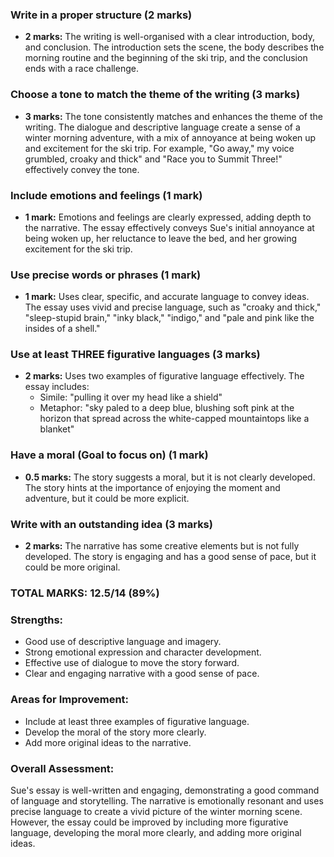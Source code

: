 ### Write in a proper structure (2 marks)

- **2 marks:** The writing is well-organised with a clear introduction, body, and conclusion. The introduction sets the scene, the body describes the morning routine and the beginning of the ski trip, and the conclusion ends with a race challenge.

### Choose a tone to match the theme of the writing (3 marks)

- **3 marks:** The tone consistently matches and enhances the theme of the writing. The dialogue and descriptive language create a sense of a winter morning adventure, with a mix of annoyance at being woken up and excitement for the ski trip. For example, "Go away," my voice grumbled, croaky and thick" and "Race you to Summit Three!" effectively convey the tone.

### Include emotions and feelings (1 mark)

- **1 mark:** Emotions and feelings are clearly expressed, adding depth to the narrative. The essay effectively conveys Sue's initial annoyance at being woken up, her reluctance to leave the bed, and her growing excitement for the ski trip.

### Use precise words or phrases (1 mark)

- **1 mark:** Uses clear, specific, and accurate language to convey ideas. The essay uses vivid and precise language, such as "croaky and thick," "sleep-stupid brain," "inky black," "indigo," and "pale and pink like the insides of a shell."

### Use at least THREE figurative languages (3 marks)

- **2 marks:** Uses two examples of figurative language effectively. The essay includes:
  - Simile: "pulling it over my head like a shield"
  - Metaphor: "sky paled to a deep blue, blushing soft pink at the horizon that spread across the white-capped mountaintops like a blanket"

### Have a moral (Goal to focus on) (1 mark)

- **0.5 marks:** The story suggests a moral, but it is not clearly developed. The story hints at the importance of enjoying the moment and adventure, but it could be more explicit.

### Write with an outstanding idea (3 marks)

- **2 marks:** The narrative has some creative elements but is not fully developed. The story is engaging and has a good sense of pace, but it could be more original.

### TOTAL MARKS: 12.5/14 (89%)

### Strengths:

- Good use of descriptive language and imagery.
- Strong emotional expression and character development.
- Effective use of dialogue to move the story forward.
- Clear and engaging narrative with a good sense of pace.

### Areas for Improvement:

- Include at least three examples of figurative language.
- Develop the moral of the story more clearly.
- Add more original ideas to the narrative.

### Overall Assessment:

Sue's essay is well-written and engaging, demonstrating a good command of language and storytelling. The narrative is emotionally resonant and uses precise language to create a vivid picture of the winter morning scene. However, the essay could be improved by including more figurative language, developing the moral more clearly, and adding more original ideas.
